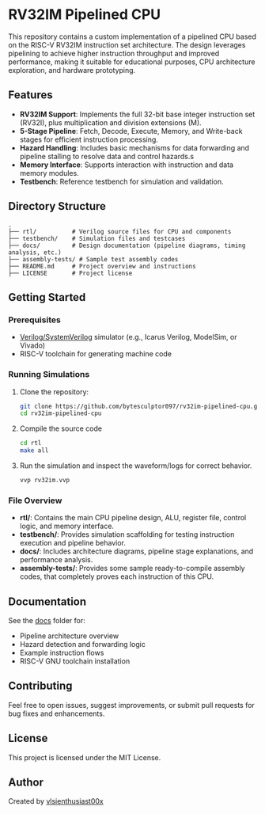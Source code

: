 # RV32IM Pipelined CPU

This repository contains a custom implementation of a pipelined CPU based on the RISC-V RV32IM instruction set architecture. The design leverages pipelining to achieve higher instruction throughput and improved performance, making it suitable for educational purposes, CPU architecture exploration, and hardware prototyping.

## Features

- **RV32IM Support**: Implements the full 32-bit base integer instruction set (RV32I), plus multiplication and division extensions (M).
- **5-Stage Pipeline**: Fetch, Decode, Execute, Memory, and Write-back stages for efficient instruction processing.
- **Hazard Handling**: Includes basic mechanisms for data forwarding and pipeline stalling to resolve data and control hazards.s
- **Memory Interface**: Supports interaction with instruction and data memory modules.
- **Testbench**: Reference testbench for simulation and validation.

## Directory Structure

```
.
├── rtl/          # Verilog source files for CPU and components
├── testbench/    # Simulation files and testcases
├── docs/         # Design documentation (pipeline diagrams, timing analysis, etc.)
├── assembly-tests/ # Sample test assembly codes
├── README.md     # Project overview and instructions
├── LICENSE       # Project license
```

## Getting Started

### Prerequisites

- [Verilog/SystemVerilog](https://www.verilog.com/) simulator (e.g., Icarus Verilog, ModelSim, or Vivado)
- RISC-V toolchain for generating machine code

### Running Simulations

1. Clone the repository:
    ```bash
    git clone https://github.com/bytesculptor097/rv32im-pipelined-cpu.git
    cd rv32im-pipelined-cpu
    ```
2. Compile the source code
    ```bash
    cd rtl
    make all
    ```
3. Run the simulation and inspect the waveform/logs for correct behavior.
   ```bash
   vvp rv32im.vvp
   ```

### File Overview

- **rtl/**: Contains the main CPU pipeline design, ALU, register file, control logic, and memory interface.
- **testbench/**: Provides simulation scaffolding for testing instruction execution and pipeline behavior.
- **docs/**: Includes architecture diagrams, pipeline stage explanations, and performance analysis.
- **assembly-tests/**: Provides some sample ready-to-compile assembly codes, that completely proves each instruction of this CPU.

## Documentation

See the [docs](./docs/) folder for:

- Pipeline architecture overview
- Hazard detection and forwarding logic
- Example instruction flows
- RISC-V GNU toolchain installation

## Contributing

Feel free to open issues, suggest improvements, or submit pull requests for bug fixes and enhancements.

## License

This project is licensed under the MIT License.

## Author

Created by [vlsienthusiast00x](https://github.com/vlsienthusiast00x)

